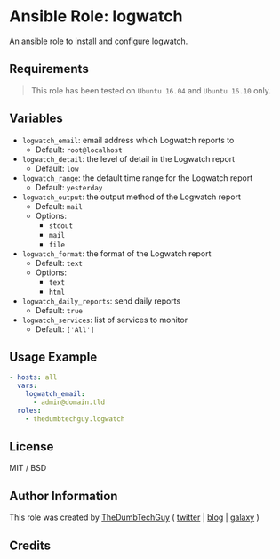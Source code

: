 # Ansible Role: logwatch

An ansible role to install and configure logwatch.

## Requirements

> This role has been tested on `Ubuntu 16.04` and `Ubuntu 16.10` only.

## Variables

- `logwatch_email`: email address which Logwatch reports to
  - Default: `root@localhost`
- `logwatch_detail`: the level of detail in the Logwatch report
  - Default: `low`
- `logwatch_range`: the default time range for the Logwatch report
  - Default: `yesterday`
- `logwatch_output`: the output method of the Logwatch report
  - Default: `mail`
  - Options:
    - `stdout`
    - `mail`
    - `file`
- `logwatch_format`: the format of the Logwatch report
  - Default: `text`
  - Options:
    - `text`
    - `html`
- `logwatch_daily_reports`: send daily reports
  - Default: `true`
- `logwatch_services`: list of services to monitor
  - Default: `['All']`


## Usage Example

```yaml
- hosts: all
  vars:
    logwatch_email:
      - admin@domain.tld
  roles:
    - thedumbtechguy.logwatch
```


## License

MIT / BSD

## Author Information

This role was created by [TheDumbTechGuy](https://github.com/thedumbtechguy) ( [twitter](https://twitter.com/frostymarvelous) | [blog](https://thedumbtechguy.blogspot.com) | [galaxy](https://galaxy.ansible.com/thedumbtechguy/) )

## Credits